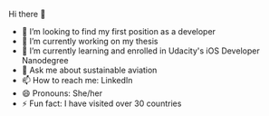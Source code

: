 Hi there 👋

- 👯 I’m looking to find my first position as a developer
- 🔭 I’m currently working on my thesis
- 🌱 I’m currently learning and enrolled in Udacity's iOS Developer Nanodegree
- 💬 Ask me about sustainable aviation
- 📫 How to reach me: LinkedIn
- 😄 Pronouns: She/her
- ⚡ Fun fact: I have visited over 30 countries

